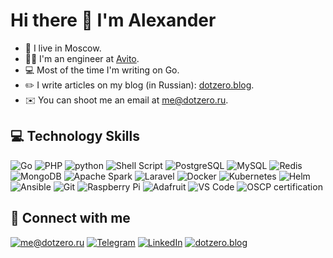 # Hi there 👋 I'm Alexander

- 👋 I live in Moscow.
- 🧑‍🔬 I'm an engineer at [Avito](https://www.avito.ru/).
- 💻 Most of the time I'm writing on Go.
- ✏️ I write articles on my blog (in Russian): [dotzero.blog](https://dotzero.blog/).
- ✉️ You can shoot me an email at [me@dotzero.ru](mailto:me@dotzero.ru).

## 💻 Technology Skills

![Go](https://img.shields.io/badge/Go-00ADD8?style=for-the-badge&logo=go&logoColor=white) ![PHP](https://img.shields.io/badge/PHP-777BB4?style=for-the-badge&logo=php&logoColor=white) ![python](https://img.shields.io/badge/python%20-%2314354C.svg?&style=for-the-badge&logo=python&logoColor=white) ![Shell Script](https://img.shields.io/badge/Shell_Script-121011?style=for-the-badge&logo=gnu-bash&logoColor=white) ![PostgreSQL](https://img.shields.io/badge/PostgreSQL-316192?style=for-the-badge&logo=postgresql&logoColor=white) ![MySQL](https://img.shields.io/badge/MySQL-4479A1?style=for-the-badge&logo=mysql&logoColor=white) ![Redis](https://img.shields.io/badge/Redis-DC382D?style=for-the-badge&logo=redis&logoColor=white) ![MongoDB](https://img.shields.io/badge/MongoDB-4EA94B?style=for-the-badge&logo=mongodb&logoColor=white) ![Apache Spark](https://img.shields.io/badge/Apache%20Spark-E25A1C?style=for-the-badge&logo=apachespark&logoColor=white) ![Laravel](https://img.shields.io/badge/Laravel-FF2D20?style=for-the-badge&logo=laravel&logoColor=white) ![Docker](https://img.shields.io/badge/Docker-2496ED?style=for-the-badge&logo=docker&logoColor=white) ![Kubernetes](https://img.shields.io/badge/Kubernetes-326CE5?style=for-the-badge&logo=kubernetes&logoColor=white) ![Helm](https://img.shields.io/badge/Helm-0F1689?style=for-the-badge&logo=helm&logoColor=white) ![Ansible](https://img.shields.io/badge/Ansible-EE0000?style=for-the-badge&logo=ansible&logoColor=white) ![Git](https://img.shields.io/badge/Git-F05032?style=for-the-badge&logo=git&logoColor=black) ![Raspberry Pi](https://img.shields.io/badge/Raspberry%20Pi-A22846?style=for-the-badge&logo=raspberrypi&logoColor=white) ![Adafruit](https://img.shields.io/badge/Adafruit%20Pi-000000?style=for-the-badge&logo=adafruit&logoColor=white) ![VS Code](https://img.shields.io/badge/VS%20Code-007ACC?style=for-the-badge&logo=visualstudiocode&logoColor=white) ![OSCP certification](https://img.shields.io/badge/OSCP%20certification-557C94?style=for-the-badge&logo=kalilinux&logoColor=white)

## 🤝 Connect with me

[![me@dotzero.ru](https://img.shields.io/badge/me@dotzero.ru-EA4335.svg?&style=for-the-badge&logo=mail.ru&logoColor=white)](mailto:me@dotzero.ru)
[![Telegram](https://img.shields.io/badge/Telegram-26A5E4.svg?&style=for-the-badge&logo=mail.ru&logoColor=white)](https://t.me/dot_zero)
[![LinkedIn](https://img.shields.io/badge/LinkedIn-0A66C2.svg?&style=for-the-badge&logo=linkedin&logoColor=white)](https://www.linkedin.com/in/dotzero/)
[![dotzero.blog](https://img.shields.io/badge/dotzero.blog-FF5722.svg?&style=for-the-badge&logo=rss&logoColor=white)](https://dotzero.blog)
